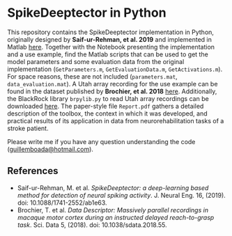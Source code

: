 # SpikeDeeptector in Python
This repository contains the SpikeDeeptector implementation in Python, originally designed by **Saif-ur-Rehman, et al. 2019** and implemented in Matlab [here](https://github.com/saifhanjra/SpikeDeeptector). Together with the Notebook presenting the implementation and a use example, find the Matlab scripts that can be used to get the model parameters and some evaluation data from the original implementation (`GetParameters.m`, `GetEvaluationData.m`, `GetActivations.m`). For space reasons, these are not included (`parameters.mat`, `data_evaluation.mat`). A Utah array recording for the use example can be found in the dataset published by **Brochier, et al. 2018** [here](https://gin.g-node.org/INT/multielectrode_grasp). Additionally, the BlackRock library `brpylib.py` to read Utah array recordings can be downloaded [here](https://www.blackrockmicro.com/wp-content/software/brPY.zip). The paper-style file `Report.pdf` gathers a detailed description of the toolbox, the context in which it was developed, and practical results of its application in data from neurorehabilitation tasks of a stroke patient.

Please write me if you have any question understanding the code (guillemboada@hotmail.com).
## References
* Saif-ur-Rehman, M. et al. *SpikeDeeptector: a deep-learning based method for detection of neural spiking activity*. J. Neural Eng. 16, (2019). doi: 10.1088/1741-2552/ab1e63.
* Brochier, T. et al. *Data Descriptor: Massively parallel recordings in macaque motor cortex during an instructed delayed reach-to-grasp task*. Sci. Data 5, (2018). doi: 10.1038/sdata.2018.55.
